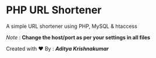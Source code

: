 # PHP URL Shortener
A simple URL shortener using PHP, MySQL &amp; htaccess

_Note_ : **Change the host/port as per your settings in all files**

Created with :heart: By : _**Aditya Krishnakumar**_
